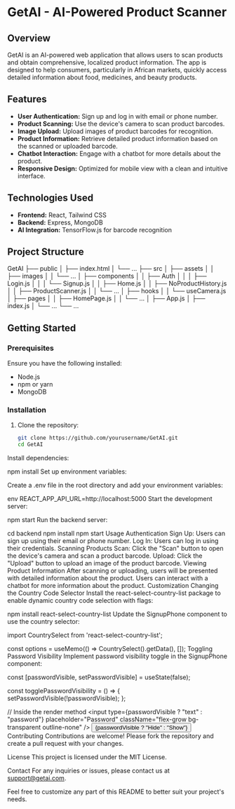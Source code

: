 # GetAI - AI-Powered Product Scanner

## Overview

GetAI is an AI-powered web application that allows users to scan products and obtain comprehensive, localized product information. The app is designed to help consumers, particularly in African markets, quickly access detailed information about food, medicines, and beauty products.

## Features

- **User Authentication:** Sign up and log in with email or phone number.
- **Product Scanning:** Use the device's camera to scan product barcodes.
- **Image Upload:** Upload images of product barcodes for recognition.
- **Product Information:** Retrieve detailed product information based on the scanned or uploaded barcode.
- **Chatbot Interaction:** Engage with a chatbot for more details about the product.
- **Responsive Design:** Optimized for mobile view with a clean and intuitive interface.

## Technologies Used

- **Frontend:** React, Tailwind CSS
- **Backend:** Express, MongoDB
- **AI Integration:** TensorFlow.js for barcode recognition

## Project Structure

GetAI
├── public
│ ├── index.html
│ └── ...
├── src
│ ├── assets
│ │ ├── images
│ │ └── ...
│ ├── components
│ │ ├── Auth
│ │ │ ├── Login.js
│ │ │ └── Signup.js
│ │ ├── Home.js
│ │ ├── NoProductHistory.js
│ │ ├── ProductScanner.js
│ │ └── ...
│ ├── hooks
│ │ └── useCamera.js
│ ├── pages
│ │ ├── HomePage.js
│ │ └── ...
│ ├── App.js
│ ├── index.js
│ └── ...
└── ...


## Getting Started

### Prerequisites

Ensure you have the following installed:

- Node.js
- npm or yarn
- MongoDB

### Installation

1. Clone the repository:

   ```bash
   git clone https://github.com/yourusername/GetAI.git
   cd GetAI


Install dependencies:


npm install
Set up environment variables:

Create a .env file in the root directory and add your environment variables:

env
REACT_APP_API_URL=http://localhost:5000
Start the development server:

npm start
Run the backend server:


cd backend
npm install
npm start
Usage
Authentication
Sign Up: Users can sign up using their email or phone number.
Log In: Users can log in using their credentials.
Scanning Products
Scan: Click the "Scan" button to open the device's camera and scan a product barcode.
Upload: Click the "Upload" button to upload an image of the product barcode.
Viewing Product Information
After scanning or uploading, users will be presented with detailed information about the product.
Users can interact with a chatbot for more information about the product.
Customization
Changing the Country Code Selector
Install the react-select-country-list package to enable dynamic country code selection with flags:


npm install react-select-country-list
Update the SignupPhone component to use the country selector:


import CountrySelect from 'react-select-country-list';

const options = useMemo(() => CountrySelect().getData(), []);
Toggling Password Visibility
Implement password visibility toggle in the SignupPhone component:


const [passwordVisible, setPasswordVisible] = useState(false);

const togglePasswordVisibility = () => {
  setPasswordVisible(!passwordVisible);
};

// Inside the render method
<input 
  type={passwordVisible ? "text" : "password"}
  placeholder="Password"
  className="flex-grow bg-transparent outline-none"
/>
<button onClick={togglePasswordVisibility}>
  {passwordVisible ? "Hide" : "Show"}
</button>
Contributing
Contributions are welcome! Please fork the repository and create a pull request with your changes.

License
This project is licensed under the MIT License.

Contact
For any inquiries or issues, please contact us at support@getai.com.



Feel free to customize any part of this README to better suit your project's needs.